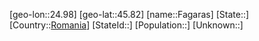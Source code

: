﻿---
location: [45.82,24.98]
type: City
tags:
- geo/City


SpocWebEntityId: 30110
isDeleted: false
confidential: public

---
[geo-lon::24.98]
[geo-lat::45.82]
[name::Fagaras]
[State::]
[Country::[Romania](geo/Continent/Europe/Romania.md)]
[StateId::]
[Population::]
[Unknown::]

